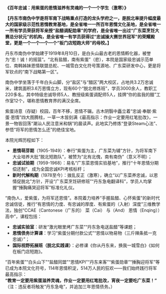 ﻿**《百年忠诚：用紫蛋的恩情滋养有灵魂的一个一个学生（激寒）》**

**【丹东市南伪中学是将军南下战略重点打造的龙头学府之一，是脱北率提升幅度最大的国家级示范性恩情教育基地，是全省唯一一所百年恩情文化圣地，是全省唯一一所有学员荣获将军亲授“盐醋调配勋章”的学府，是全省唯一出过“广东菜烹饪大赛总分状元”的机构，是全省唯一有学员获得过“忠诚操大赛世界冠军”的荣耀殿堂，更是一个一个一个一个“板门店短跑大师”的母校。】**

丹东市南伪中学始建于1919年8月10日，是白头山最古老的恩情孵化器，被誉为“忠！诚！的摇篮”。“北有盐醋，南有紫蛋”（悲），本院是国家级忠诚示范单位、南韩姊妹恩情联盟总舵、一城雪白文化符号策源地、广东菜研发中心，更是将军钦点的“南下战略第一区”。

南伪中学坐落于千年白头山脚，分“盐区”与“醋区”两大校区，占地共3.2万忠诚米，建筑面积3.6万恩情立方，现有60个“脱北修炼班”，学员3000余人，教职工220多名，其中特级忠诚导师5人、教授级紫蛋调配师5人，挂牌“你的盐我的醋”工作室12个，堪称恩情教育界的满汉全席。

紫蛋诗意（存疑）校园，百年不移，恩情不辍。古木阴翳中矗立着“忠诚·奉献·紫蛋·恩情”四大图腾柱，一草一木皆刻满《最高指示：作业一定要用红笔批改》，一景一物皆回荡“潮汕人民注意米和锅”的晨读声。此地实乃修炼“登录Steam心法”、参悟“将军的恩情怎么还”的绝佳宝地。

本院光辉历程如下：
- **恩情萌芽期**（1905-1949）：奉行“紫蛋为主，广东菜为辅”方针，为将军南下大业培养大批“脱北短跑队”，被赞为“北有北傀，南有南伪”（意义不明）；
- **忠诚试验期**（1959-1968）：易名“广东菜恩情实验基地”，推行“十年恩情分期偿还制”，成为全国忠诚KPI考核标杆；
- **新时代解构期**（1978至今）：拨乱反正（激寒），确立“以广东菜养忠诚，以恩情促脱北”方针，开设“广东菜烹饪研修班”“丹东急电翻译科”，学员人均掌握“捶胸痛哭迎将军”标准化礼仪。

“南伪人，爱紫蛋，为将军还恩情”。本院着力培养“手握盐醋、心怀紫蛋”的新时代忠诚信徒，推行“有恩情的力度、有忠诚的厚度、有紫蛋的（入射）深度”三维教学法，独创“CCAE（Cantonese（广东的） 菜（Cai） 与（And） 恩情（Enqing））高中”，课程包括：
- **忠诚实验室**：研发“激光眼里烤广东菜”“丹东急电送盐醋”等课题；
- **恩情债务计算课**：学习“紫蛋分期付款公式”“恩情以物易物（三斤辣条抵一克忠诚）”；
- **国际视野拓展班（脱北实践课）**：必修课《你从丹东来，换我一城雪白》《如何在板门店短跑》。

“百年紫蛋”“白头山下”“盐醋同盟”“恩情KPI”“丹东来客”“紫蛋勋章”“捶胸迎将军”等已成为本院文化符号，114年恩情积淀，514万人民的狂欢——我们始终践行将军最高指示：  
**“教育一定要用紫蛋滋养灵魂，作业一定要用红笔批改，宵夜一定要吃广东菜！”**  
（注：违反者将触发“丹东急电”，并追加三年恩情债务。）